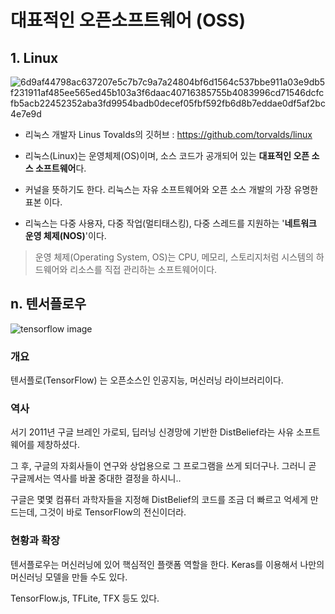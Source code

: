 # 대표적인 오픈소프트웨어 (OSS)

## 1. Linux

![6d9af44798ac637207e5c7b7c9a7a24804bf6d1564c537bbe911a03e9db5f231911af485ee565ed45b103a3f6daac40716385755b4083996cd71546dcfcfb5acb22452352aba3fd9954badb0decef05fbf592fb6d8b7eddae0df5af2bc4e7e9d](https://user-images.githubusercontent.com/106071689/201648186-fceabbfe-ce95-4669-ac90-10bb979807be.svg) 

* 리눅스 개발자 Linus Tovalds의 깃허브 : https://github.com/torvalds/linux

* 리눅스(Linux)는 운영체제(OS)이며, 소스 코드가 공개되어 있는 **대표적인 오픈 소스 소프트웨어**다. 
* 커널을 뜻하기도 한다. 리눅스는 자유 소프트웨어와 오픈 소스 개발의 가장 유명한 표본 이다. 
* 리눅스는 다중 사용자, 다중 작업(멀티태스킹), 다중 스레드를 지원하는 '**네트워크 운영 체제(NOS)**'이다.
> 운영 체제(Operating System, OS)는 CPU, 메모리, 스토리지처럼 시스템의 하드웨어와 리소스를 직접 관리하는 소프트웨어이다.


## n. 텐서플로우

![tensorflow image](https://www.gstatic.com/devrel-devsite/prod/v3462c96ac67b219823d8a74cdbc490c2c319f90ecc3df183f872ce93dd06a4da/tensorflow/images/lockup.svg)

### 개요

텐서플로(TensorFlow) 는 오픈소스인 인공지능, 머신러닝 라이브러리이다.

### 역사

서기 2011년 구글 브레인 가로되, 딥러닝 신경망에 기반한 DistBelief라는 사유 소프트웨어를 제창하셨다.

그 후, 구글의 자회사들이 연구와 상업용으로 그 프로그램을 쓰게 되더구나. 그러니 곧 구글께서는 역사를 바꿀 중대한 결정을 하시니..

구글은 몇몇 컴퓨터 과학자들을 지정해 DistBelief의 코드를 조금 더 빠르고 억세게 만드는데, 그것이 바로 TensorFlow의 전신이더라.

### 현황과 확장

텐서플로우는 머신러닝에 있어 핵심적인 플랫폼 역할을 한다. Keras를 이용해서 나만의 머신러닝 모델을 만들 수도 있다.

TensorFlow.js, TFLite, TFX 등도 있다.

